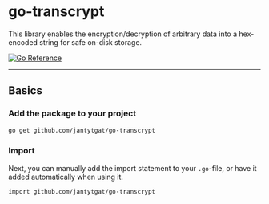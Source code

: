 # go-transcrypt

This library enables the encryption/decryption of arbitrary data into a hex-encoded string for safe on-disk storage.

[![Go Reference](https://pkg.go.dev/badge/github.com/jantytgat/go-transcrypt.svg)](https://pkg.go.dev/github.com/jantytgat/go-transcrypt)

---

## Basics

### Add the package to your project

```bash
go get github.com/jantytgat/go-transcrypt
```

### Import

Next, you can manually add the import statement to your ```.go```-file, or have it added automatically when using it.

```text
import github.com/jantytgat/go-transcrypt
```